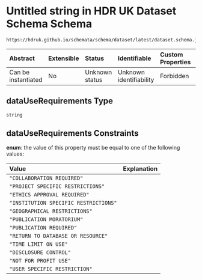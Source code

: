 # Untitled string in HDR UK Dataset Schema Schema

```txt
https://hdruk.github.io/schemata/schema/dataset/latest/dataset.schema.json#/definitions/dataUseRequirements
```



| Abstract            | Extensible | Status         | Identifiable            | Custom Properties | Additional Properties | Access Restrictions | Defined In                                                                                        |
| :------------------ | :--------- | :------------- | :---------------------- | :---------------- | :-------------------- | :------------------ | :------------------------------------------------------------------------------------------------ |
| Can be instantiated | No         | Unknown status | Unknown identifiability | Forbidden         | Allowed               | none                | [dataset.schema.json*](../../../schema/dataset/latest/dataset.schema.json "open original schema") |

## dataUseRequirements Type

`string`

## dataUseRequirements Constraints

**enum**: the value of this property must be equal to one of the following values:

| Value                                 | Explanation |
| :------------------------------------ | :---------- |
| `"COLLABORATION REQUIRED"`            |             |
| `"PROJECT SPECIFIC RESTRICTIONS"`     |             |
| `"ETHICS APPROVAL REQUIRED"`          |             |
| `"INSTITUTION SPECIFIC RESTRICTIONS"` |             |
| `"GEOGRAPHICAL RESTRICTIONS"`         |             |
| `"PUBLICATION MORATORIUM"`            |             |
| `"PUBLICATION REQUIRED"`              |             |
| `"RETURN TO DATABASE OR RESOURCE"`    |             |
| `"TIME LIMIT ON USE"`                 |             |
| `"DISCLOSURE CONTROL"`                |             |
| `"NOT FOR PROFIT USE"`                |             |
| `"USER SPECIFIC RESTRICTION"`         |             |
